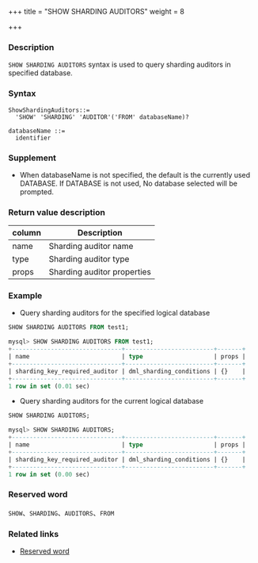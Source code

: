 +++
title = "SHOW SHARDING AUDITORS"
weight = 8

+++

### Description

`SHOW SHARDING AUDITORS` syntax is used to query sharding auditors in specified database.

### Syntax

```
ShowShardingAuditors::=
  'SHOW' 'SHARDING' 'AUDITOR'('FROM' databaseName)?

databaseName ::=
  identifier
```

### Supplement

- When databaseName is not specified, the default is the currently used DATABASE. If DATABASE is not used, No database selected will be prompted.

### Return value description

| column                 | Description                    |
| -----------------------| -------------------------------|
| name                   | Sharding auditor name          |
| type                   | Sharding auditor type          |
| props                  | Sharding auditor properties    |

### Example

- Query sharding auditors for the specified logical database

```sql
SHOW SHARDING AUDITORS FROM test1;
```

```sql
mysql> SHOW SHARDING AUDITORS FROM test1;
+-------------------------------+-------------------------+-------+
| name                          | type                    | props |
+-------------------------------+-------------------------+-------+
| sharding_key_required_auditor | dml_sharding_conditions | {}    |
+-------------------------------+-------------------------+-------+
1 row in set (0.01 sec)
```

- Query sharding auditors for the current logical database

```sql
SHOW SHARDING AUDITORS;
```

```sql
mysql> SHOW SHARDING AUDITORS;
+-------------------------------+-------------------------+-------+
| name                          | type                    | props |
+-------------------------------+-------------------------+-------+
| sharding_key_required_auditor | dml_sharding_conditions | {}    |
+-------------------------------+-------------------------+-------+
1 row in set (0.00 sec)
```

### Reserved word

`SHOW`、`SHARDING`、`AUDITORS`、`FROM`

### Related links

- [Reserved word](/en/reference/distsql/syntax/reserved-word/)

